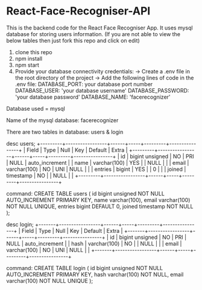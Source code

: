 # React-Face-Recogniser-API
This is the backend code for the React Face Recogniser App. It uses mysql database for storing users information.
(If you are not able to view the below tables then just fork this repo and click on edit)

1. clone this repo
2. npm install
3. npm start
4. Provide your database connectivity credentials:
    -> Create a .env file in the root directory of the project
    -> Add the following lines of code in the .env file:
        DATABASE_PORT: your database port number
        DATABASE_USER: 'your database username'
        DATABASE_PASSWORD: 'your database password'
        DATABASE_NAME: 'facerecognizer'

Database used = mysql

Name of the mysql database: facerecognizer

There are two tables in database: users & login

 desc users;
+---------+-----------------+------+-----+---------+----------------+
| Field   | Type            | Null | Key | Default | Extra          |
+---------+-----------------+------+-----+---------+----------------+
| id      | bigint unsigned | NO   | PRI | NULL    | auto_increment |
| name    | varchar(100)    | YES  |     | NULL    |                |
| email   | varchar(100)    | NO   | UNI | NULL    |                |
| entries | bigint          | YES  |     | 0       |                |
| joined  | timestamp       | NO   |     | NULL    |                |
+---------+-----------------+------+-----+---------+----------------+

command: CREATE TABLE users (
  id bigint unsigned NOT NULL AUTO_INCREMENT PRIMARY KEY,
  name varchar(100),
  email varchar(100) NOT NULL UNIQUE,
  entries bigint DEFAULT 0,
  joined timestamp NOT NULL
);



desc login;
+-------+-----------------+------+-----+---------+----------------+
| Field | Type            | Null | Key | Default | Extra          |
+-------+-----------------+------+-----+---------+----------------+
| id    | bigint unsigned | NO   | PRI | NULL    | auto_increment |
| hash  | varchar(100)    | NO   |     | NULL    |                |
| email | varchar(100)    | NO   | UNI | NULL    |                |
+-------+-----------------+------+-----+---------+----------------+

command: CREATE TABLE login (
  id bigint unsigned NOT NULL AUTO_INCREMENT PRIMARY KEY,
  hash varchar(100) NOT NULL,
  email varchar(100) NOT NULL UNIQUE
);

 
